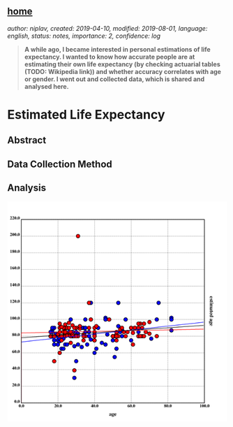[home](./index.md)
------------------

*author: niplav, created: 2019-04-10, modified: 2019-08-01, language: english, status: notes, importance: 2, confidence: log*

> __A while ago, I became interested in personal estimations of life
> expectancy. I wanted to know how accurate people are at estimating
> their own life expectancy (by checking actuarial tables (TODO: Wikipedia
> link)) and whether accuracy correlates with age or gender. I went out
> and collected data, which is shared and analysed here.__

Estimated Life Expectancy
=========================

Abstract
--------

Data Collection Method
----------------------

Analysis
--------

![Scatter plot for all data points](./img/estimated_life_expectancy/all_scatter.png)
